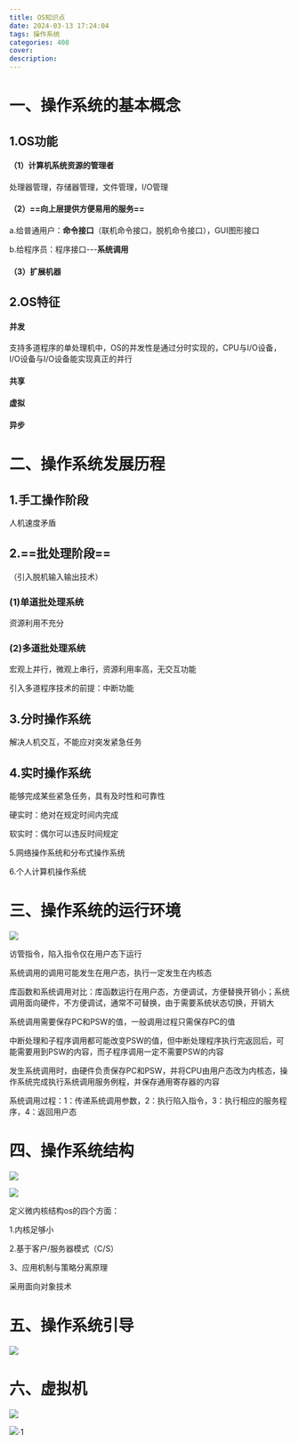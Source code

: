 ```yaml
---
title: OS知识点
date: 2024-03-13 17:24:04
tags: 操作系统
categories: 408
cover:
description:
---
```


# 一、操作系统的基本概念

## 1.OS功能

#### （1）计算机系统资源的管理者

处理器管理，存储器管理，文件管理，I/O管理

#### （2）==向上层提供方便易用的服务==

a.给普通用户：**命令接口**（联机命令接口，脱机命令接口），GUI图形接口 

b.给程序员：程序接口---**系统调用**

#### （3）扩展机器

## 2.OS特征

#### 并发

支持多道程序的单处理机中，OS的并发性是通过分时实现的，CPU与I/O设备，I/O设备与I/O设备能实现真正的并行

#### 共享

#### 虚拟

#### 异步

# 二、操作系统发展历程

## 1.手工操作阶段

人机速度矛盾

## 2.==批处理阶段==

（引入脱机输入输出技术）

### (1)单道批处理系统

资源利用不充分

### (2)多道批处理系统

宏观上并行，微观上串行，资源利用率高，无交互功能

引入多道程序技术的前提：中断功能

## 3.分时操作系统

解决人机交互，不能应对突发紧急任务

## 4.实时操作系统

能够完成某些紧急任务，具有及时性和可靠性

硬实时：绝对在规定时间内完成

软实时：偶尔可以违反时间规定

5.网络操作系统和分布式操作系统

6.个人计算机操作系统

# 三、操作系统的运行环境

![](https://cdn.jsdelivr.net/gh/SereinCease/images/blog/2024-03-15/20240315101034-59a035.png)

访管指令，陷入指令仅在用户态下运行

系统调用的调用可能发生在用户态，执行一定发生在内核态

库函数和系统调用对比：库函数运行在用户态，方便调试，方便替换开销小；系统调用面向硬件，不方便调试，通常不可替换，由于需要系统状态切换，开销大

系统调用需要保存PC和PSW的值，一般调用过程只需保存PC的值

中断处理和子程序调用都可能改变PSW的值，但中断处理程序执行完返回后，可能需要用到PSW的内容，而子程序调用一定不需要PSW的内容

发生系统调用时，由硬件负责保存PC和PSW，并将CPU由用户态改为内核态，操作系统完成执行系统调用服务例程，并保存通用寄存器的内容

系统调用过程：1：传递系统调用参数，2：执行陷入指令，3：执行相应的服务程序，4：返回用户态



# 四、操作系统结构

![](https://cdn.jsdelivr.net/gh/SereinCease/images/blog/2024-03-16/20240316101308-667815.png)

![](https://cdn.jsdelivr.net/gh/SereinCease/images/blog/2024-03-16/20240316101434-4fdcc8.png)

定义微内核结构os的四个方面：

1.内核足够小

2.基于客户/服务器模式（C/S）

3、应用机制与策略分离原理

采用面向对象技术

# 五、操作系统引导

![](https://cdn.jsdelivr.net/gh/SereinCease/images/blog/2024-03-17/20240317093926-7d9322.png)

# 六、虚拟机

![](https://cdn.jsdelivr.net/gh/SereinCease/images/blog/2024-03-17/20240317095220-080341.png)

![](https://cdn.jsdelivr.net/gh/SereinCease/images/blog/2024-03-17/20240317095329-940861.png)·1
